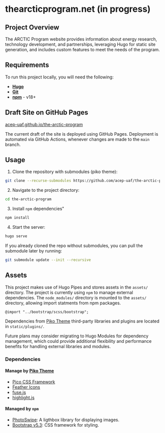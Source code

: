 # thearcticprogram.net (in progress)

## Project Overview
The ARCTIC Program website provides information about energy research, technology development, and partnerships, leveraging Hugo for static site generation, and includes custom features to meet the needs of the program.

## Requirements
To run this project locally, you will need the following:
- [**Hugo**](https://gohugo.io/installation/)
- [**Git**](https://git-scm.com/downloads)
- [**npm**](https://docs.npmjs.com/downloading-and-installing-node-js-and-npm) - v18+

## Draft Site on GitHub Pages

[acep-uaf.github.io/the-arctic-program](https://acep-uaf.github.io/the-arctic-program)

The current draft of the site is deployed using GitHub Pages. Deployment is automated via GitHub Actions, whenever changes are made to the `main` branch.

## Usage

1. Clone the repository with submodules (piko theme):
```bash
git clone --recurse-submodules https://github.com/acep-uaf/the-arctic-program
```

2. Navigate to the project directory:
```bash
cd the-arctic-program
```

3. Install `npm` dependencies"
```bash
npm install
```

4. Start the server:
```bash
hugo serve
```
If you already cloned the repo without submodules, you can pull the submodule later by running:

```bash
git submodule update --init --recursive
```

## Assets

This project makes use of Hugo Pipes and stores assets in the `assets/` directory. The project is currently using `npm` to manage external dependencies. The `node_modules/` directory is mounted to the `assets/` directory, allowing import statments from npm packages.

`@import "../bootstrap/scss/bootstrap";`

Dependencies from [Piko Theme](https://github.com/heksagonnet/piko) third-party libraries and plugins are located in `static/plugins/`.

Future plans may consider migrating to Hugo Modules for dependency management, which could provide additional flexibility and performance benefits for handling external libraries and modules.

### Dependencies
#### Manage by [Piko Theme](https://github.com/heksagonnet/piko) 
  * [Pico CSS Framework](https://picocss.com)
  * [Feather Icons](https://feathericons.com)
  * [fuse.js](https://www.fusejs.io)
  * [highlight.js](https://highlightjs.org)
#### Managed by `npm`
- [PhotoSwipe](https://photoswipe.com): A ligthbox library for displaying images.
- [Bootstrap v5.3](https://getbootstrap.com): CSS framework for styling.

